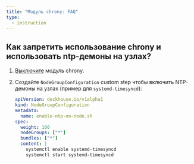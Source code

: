 ```yaml
---
title: "Модуль chrony: FAQ"
type:
  - instruction
---
```


## Как запретить использование chrony и использовать ntp-демоны на узлах?

1. [Выключите](configuration.html) модуль chrony.

1. Создайте `NodeGroupConfiguration` custom step чтобы включить NTP-демоны на узлах (пример для `systemd-timesyncd`):

   ```yaml
   apiVersion: deckhouse.io/v1alpha1
   kind: NodeGroupConfiguration
   metadata:
     name: enable-ntp-on-node.sh
   spec:
     weight: 100
     nodeGroups: ["*"]
     bundles: ["*"]
     content: |
       systemctl enable systemd-timesyncd
       systemctl start systemd-timesyncd
   ```
